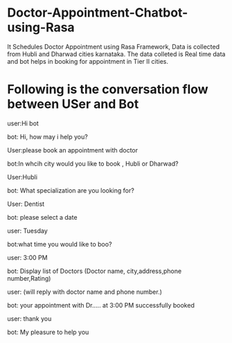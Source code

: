 # Doctor-Appointment-Chatbot-using-Rasa
It Schedules Doctor Appointment using Rasa Framework, Data is collected from Hubli and Dharwad cities karnataka.
The data colleted is Real time data and bot helps in booking for appointment in Tier II cities.

# Following is the conversation flow between USer and Bot

user:Hi bot

bot: Hi, how may i help you?

User:please book an appointment with doctor

bot:In whcih city would you like to book , Hubli or Dharwad?

User:Hubli

bot: What specialization are you looking for?

User: Dentist

bot: please select a date

user: Tuesday

bot:what time you would like to boo?

user: 3:00 PM

bot: Display list of Doctors (Doctor  name, city,address,phone number,Rating)

user: (will reply with doctor name and phone number.)

bot: your appointment with Dr..... at 3:00 PM successfully booked


user: thank you

bot: My pleasure to help you

